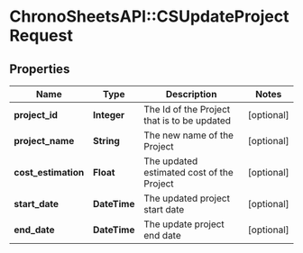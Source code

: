 # ChronoSheetsAPI::CSUpdateProjectRequest

## Properties
Name | Type | Description | Notes
------------ | ------------- | ------------- | -------------
**project_id** | **Integer** | The Id of the Project that is to be updated | [optional] 
**project_name** | **String** | The new name of the Project | [optional] 
**cost_estimation** | **Float** | The updated estimated cost of the Project | [optional] 
**start_date** | **DateTime** | The updated project start date | [optional] 
**end_date** | **DateTime** | The update project end date | [optional] 


